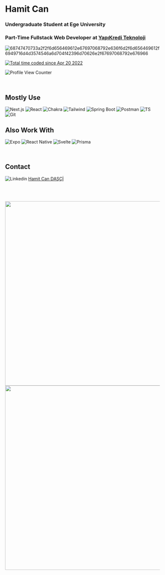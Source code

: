<h1> Hamit Can </h1>
<h3> Undergraduate Student at Ege University </h3>
<h3> Part-Time Fullstack Web Developer at <a href='https://ykteknoloji.com.tr'> YapıKredi Teknoloji </a> </h3>

<div>
  
  ![68747470733a2f2f6d656469612e67697068792e636f6d2f6d656469612f6949716d4d3574546a6d704f42396d70626e2f67697068792e676966](https://user-images.githubusercontent.com/62203579/138698533-083ad68a-e7bc-4ab2-86c4-637a800be50e.gif)
  
  <div><a href="https://wakatime.com/@b40dc3b0-5e6b-407a-ace4-0e3330498433"><img src="https://wakatime.com/badge/user/b40dc3b0-5e6b-407a-ace4-0e3330498433.svg?style=for-the-badge" alt="Total time coded since Apr 20 2022" /></a>
  </div>

  ![Profile View Counter](https://komarev.com/ghpvc/?username=De3ph)  
  
  
</div>

<br />


<div>

  <h2>Mostly Use</h2>

  <div>
  
  ![Next.js](https://img.shields.io/badge/next.js-000000?style=for-the-badge&logo=nextdotjs&logoColor=white)
  ![React](https://img.shields.io/badge/React-20232A?style=for-the-badge&logo=react&logoColor=61DAFB)
  ![Chakra](https://img.shields.io/badge/Chakra--UI-319795?style=for-the-badge&logo=chakra-ui&logoColor=white)
  ![Tailwind](https://img.shields.io/badge/Tailwind_CSS-38B2AC?style=for-the-badge&logo=tailwind-css&logoColor=white)
  ![Spring Boot](https://img.shields.io/badge/Spring_Boot-F2F4F9?style=for-the-badge&logo=spring-boot)
  ![Postman](https://img.shields.io/badge/Postman-FF6C37?style=for-the-badge&logo=Postman&logoColor=white)
  ![TS](https://img.shields.io/badge/TypeScript-007ACC?style=for-the-badge&logo=typescript&logoColor=white)
  ![Git](https://img.shields.io/badge/GIT-E44C30?style=for-the-badge&logo=git&logoColor=white)
   
  </div>
  
  <div>
    
  <h2>Also Work With</h2>
    
  ![Expo](https://img.shields.io/badge/Expo-1B1F23?style=for-the-badge&logo=expo&logoColor=white)
  ![React Native](https://img.shields.io/badge/React_Native-20232A?style=for-the-badge&logo=react&logoColor=61DAFB)
  ![Svelte](https://img.shields.io/badge/Svelte-4A4A55?style=for-the-badge&logo=svelte&logoColor=FF3E00)
  ![Prisma](https://img.shields.io/badge/Prisma-3982CE?style=for-the-badge&logo=Prisma&logoColor=white)
    
  </div>
  
  <br />
  
  <div>

  <h2>Contact</h2>
    
  ![Linkedin](https://img.shields.io/badge/LinkedIn-0077B5?style=for-the-badge&logo=linkedin&logoColor=white)
  <a href="https://www.linkedin.com/in/hamitcandasci/">Hamit Can DAŞÇİ</a>
    
  </div>
    
  <br />
  <br />
  <br />
  
  
</div>
<div>
  <a href="https://wakatime.com/@b40dc3b0-5e6b-407a-ace4-0e3330498433"><img width='600' src="https://wakatime.com/share/@HCAN/808b94a7-37bd-4df9-94b0-3f409f899a04.svg"  /></a>
<a href="https://wakatime.com/@b40dc3b0-5e6b-407a-ace4-0e3330498433"><img width='600' src="https://wakatime.com/share/@HCAN/07411e8d-a555-456b-ad83-146e2d2d0bcf.svg"  /></a>
</div>


